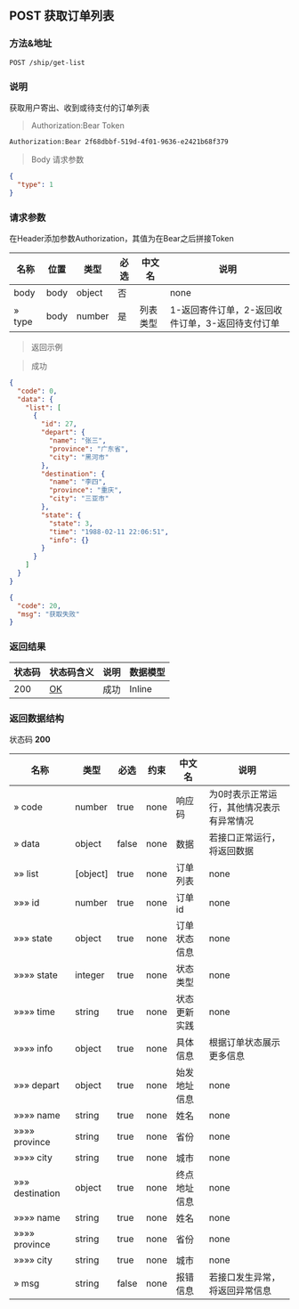 
## POST 获取订单列表

### 方法&地址

```
POST /ship/get-list
```

### 说明

获取用户寄出、收到或待支付的订单列表

> Authorization:Bear Token

```
Authorization:Bear 2f68dbbf-519d-4f01-9636-e2421b68f379
```

> Body 请求参数

```json
{
  "type": 1
}
```

### 请求参数

在Header添加参数Authorization，其值为在Bear之后拼接Token

|名称|位置|类型|必选|中文名|说明|
|---|---|---|---|---|---|
|body|body|object| 否 ||none|
|» type|body|number| 是 | 列表类型|1-返回寄件订单，2-返回收件订单，3-返回待支付订单|

> 返回示例

> 成功

```json
{
  "code": 0,
  "data": {
    "list": [
      {
        "id": 27,
        "depart": {
          "name": "张三",
          "province": "广东省",
          "city": "黑河市"
        },
        "destination": {
          "name": "李四",
          "province": "重庆",
          "city": "三亚市"
        },
        "state": {
          "state": 3,
          "time": "1988-02-11 22:06:51",
          "info": {}
        }
      }
    ]
  }
}
```

```json
{
  "code": 20,
  "msg": "获取失败"
}
```

### 返回结果

|状态码|状态码含义|说明|数据模型|
|---|---|---|---|
|200|[OK](https://tools.ietf.org/html/rfc7231#section-6.3.1)|成功|Inline|

### 返回数据结构

状态码 **200**

|名称|类型|必选|约束|中文名|说明|
|---|---|---|---|---|---|
|» code|number|true|none|响应码|为0时表示正常运行，其他情况表示有异常情况|
|» data|object|false|none|数据|若接口正常运行，将返回数据|
|»» list|[object]|true|none|订单列表|none|
|»»» id|number|true|none|订单id|none|
|»»» state|object|true|none|订单状态信息|none|
|»»»» state|integer|true|none|状态类型|none|
|»»»» time|string|true|none|状态更新实践|none|
|»»»» info|object|true|none|具体信息|根据订单状态展示更多信息|
|»»» depart|object|true|none|始发地址信息|none|
|»»»» name|string|true|none|姓名|none|
|»»»» province|string|true|none|省份|none|
|»»»» city|string|true|none|城市|none|
|»»» destination|object|true|none|终点地址信息|none|
|»»»» name|string|true|none|姓名|none|
|»»»» province|string|true|none|省份|none|
|»»»» city|string|true|none|城市|none|
|» msg|string|false|none|报错信息|若接口发生异常，将返回异常信息|